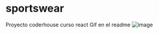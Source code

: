 # sportswear
Proyecto coderhouse curso react
Gif en el readme
![image](public/assets/nombredelarchivo.gif)
